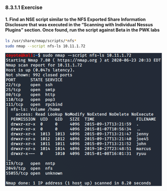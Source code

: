 ### 8.3.1.1 Exercise
#### 1. Find an NSE script similar to the NFS Exported Share Information Disclosure that was executed in the “Scanning with Individual Nessus Plugins” section. Once found, run the script against Beta in the PWK labs

````bash
ls /usr/share/nmap/scripts/*nfs*
sudo nmap --script nfs-ls 10.11.1.72
````

![image-20200623193354160](.8.3.1.1.assets/image-20200623193354160.png)